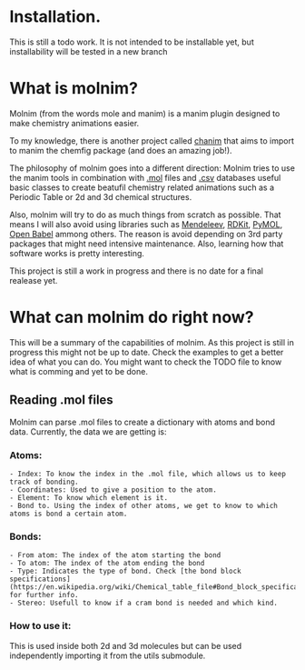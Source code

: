 # Installation.

This is still a todo work. It is not intended to be installable yet, but installability will be tested in a new branch

# What is molnim?

Molnim (from the words mole and manim) is a manim plugin designed to make chemistry animations easier.

To my knowledge, there is another project called [chanim](https://github.com/kilacoda/chanim) that aims to import to manim the chemfig package (and does an amazing job!).

The philosophy of molnim goes into a different direction: Molnim tries to use the manim tools in combination with [.mol](https://en.wikipedia.org/wiki/Chemical_table_file) files and [.csv](https://en.wikipedia.org/wiki/Comma-separated_values) databases useful basic classes to create beatufil chemistry related animations such as a Periodic Table or 2d and 3d chemical structures.

Also, molnim will try to do as much things from scratch as possible. That means I will also avoid using libraries such as [Mendeleev](https://mendeleev.readthedocs.io/en/stable/), [RDKit](https://www.rdkit.org/), [PyMOL](https://pymol.org/2/), [Open Babel](https://openbabel.org/wiki/Main_Page) ammong others. The reason is avoid depending on 3rd party packages that might need intensive maintenance. Also, learning how that software works is pretty interesting.

This project is still a work in progress and there is no date for a final realease yet.

# What can molnim do right now?

This will be a summary of the capabilities of molnim. As this project is still in progress this might not be up to date. Check the examples to get a better idea of what you can do. You might want to check the TODO file to know what is comming and yet to be done. 



## Reading .mol files

Molnim can parse .mol files to create a dictionary with atoms and bond data. Currently, the data we are getting is:

### Atoms: 
    - Index: To know the index in the .mol file, which allows us to keep track of bonding.  
    - Coordinates: Used to give a position to the atom.
    - Element: To know which element is it.
    - Bond to. Using the index of other atoms, we get to know to which atoms is bond a certain atom. 

### Bonds:
    - From atom: The index of the atom starting the bond
    - To atom: The index of the atom ending the bond
    - Type: Indicates the type of bond. Check [the bond block specifications](https://en.wikipedia.org/wiki/Chemical_table_file#Bond_block_specification) for further info. 
    - Stereo: Usefull to know if a cram bond is needed and which kind. 


### How to use it:
This is used inside both 2d and 3d molecules but can be used independently importing it from the utils submodule.




